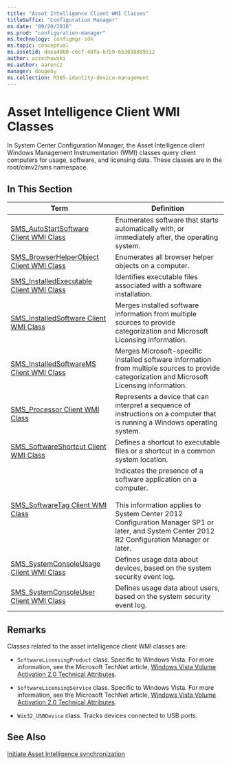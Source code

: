 ```yaml
---
title: "Asset Intelligence Client WMI Classes"
titleSuffix: "Configuration Manager"
ms.date: "09/20/2016"
ms.prod: "configuration-manager"
ms.technology: configmgr-sdk
ms.topic: conceptual
ms.assetid: daea40b0-c6cf-40fa-b759-6b3038889512
author: aczechowski
ms.author: aaroncz
manager: dougeby
ms.collection: M365-identity-device-management
---
```

# Asset Intelligence Client WMI Classes
In System Center Configuration Manager, the Asset Intelligence client Windows Management Instrumentation (WMI) classes query client computers for usage, software, and licensing data. These classes are in the root/cimv2/sms namespace.  

## In This Section  

|Term|Definition|  
|----------|----------------|  
|[SMS_AutoStartSoftware Client WMI Class](../../../../../develop/reference/core/clients/client-classes/sms_autostartsoftware-client-wmi-class.md)|Enumerates software that starts automatically with, or immediately after, the operating system.|  
|[SMS_BrowserHelperObject Client WMI Class](../../../../../develop/reference/core/clients/client-classes/sms_browserhelperobject-client-wmi-class.md)|Enumerates all browser helper objects on a computer.|  
|[SMS_InstalledExecutable Client WMI Class](../../../../../develop/reference/core/clients/client-classes/sms_installedexecutable-client-wmi-class.md)|Identifies executable files associated with a software installation.|  
|[SMS_InstalledSoftware Client WMI Class](../../../../../develop/reference/core/clients/client-classes/sms_installedsoftware-client-wmi-class.md)|Merges installed software information from multiple sources to provide categorization and Microsoft Licensing information.|  
|[SMS_InstalledSoftwareMS Client WMI Class](../../../../../develop/reference/core/clients/client-classes/sms_installedsoftwarems-client-wmi-class.md)|Merges Microsoft-specific installed software information from multiple sources to provide categorization and Microsoft Licensing information.|  
|[SMS_Processor Client WMI Class](../../../../../develop/reference/core/clients/client-classes/sms_processor-client-wmi-class.md)|Represents a device that can interpret a sequence of instructions on a computer that is running a Windows operating system.|  
|[SMS_SoftwareShortcut Client WMI Class](../../../../../develop/reference/core/clients/client-classes/sms_softwareshortcut-client-wmi-class.md)|Defines a shortcut to executable files or a shortcut in a common system location.|  
|[SMS_SoftwareTag Client WMI Class](../../../../../develop/reference/core/clients/client-classes/sms_softwaretag-client-wmi-class.md)|Indicates the presence of a software application on a computer.<br /><br /> This information applies to System Center 2012 Configuration Manager SP1 or later, and System Center 2012 R2 Configuration Manager or later.|  
|[SMS_SystemConsoleUsage Client WMI Class](../../../../../develop/reference/core/clients/client-classes/sms_systemconsoleusage-client-wmi-class.md)|Defines usage data about devices, based on the system security event log.|  
|[SMS_SystemConsoleUser Client WMI Class](../../../../../develop/reference/core/clients/client-classes/sms_systemconsoleuser-client-wmi-class.md)|Defines usage data about users, based on the system security event log.|  

## Remarks  
 Classes related to the asset intelligence client WMI classes are:  

-   `SoftwareLicensingProduct` class. Specific to Windows Vista. For more information, see the Microsoft TechNet article, [Windows Vista Volume Activation 2.0 Technical Attributes](https://go.microsoft.com/fwlink/?LinkId=99938).  

-   `SoftwareLicensingService` class. Specific to Windows Vista. For more information, see the Microsoft TechNet article, [Windows Vista Volume Activation 2.0 Technical Attributes](https://go.microsoft.com/fwlink/?LinkId=99938).  

-   `Win32_USBDevice` class. Tracks devices connected to USB ports.  

## See Also  
[Initiate Asset Intelligence synchronization](/sccm/develop/core/clients/asset-intelligence/how-to-initiate-a-synchronization)
